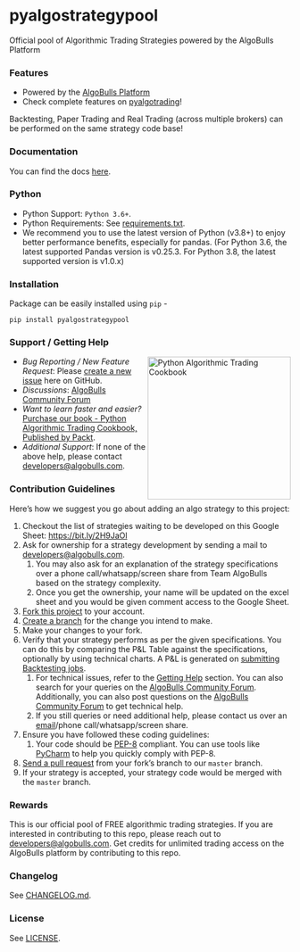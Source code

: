 # pyalgostrategypool
Official pool of Algorithmic Trading Strategies powered by the AlgoBulls Platform


### Features
- Powered by the [AlgoBulls Platform](https://algobulls.com)
- Check complete features on [pyalgotrading](https://github.com/algobulls/pyalgotrading#features)!
    
Backtesting, Paper Trading and Real Trading (across multiple brokers) can be performed on the same strategy code base!

### Documentation
You can find the docs [here](https://algobulls.github.io/pyalgotrading/).

### Python 
- Python Support: `Python 3.6+`.
- Python Requirements: See [requirements.txt](https://github.com/algobulls/pyalgostrategypool/blob/master/requirements.txt).
- We recommend you to use the latest version of Python (v3.8+) to enjoy better performance benefits, especially for pandas. (For Python 3.6, the latest supported Pandas version is v0.25.3. For Python 3.8, the latest supported version is v1.0.x)

### Installation
Package can be easily installed using `pip` - 
```
pip install pyalgostrategypool
```

### Support / Getting Help

<a href="https://www.packtpub.com/product/python-algorithmic-trading-cookbook/9781838989354"><img src="https://static.packt-cdn.com/products/9781838989354/cover/smaller" alt="Python Algorithmic Trading Cookbook" height="256px" align="right"></a>

- *Bug Reporting / New Feature Request*: Please [create a new issue](https://github.com/algobulls/pyalgostrategypool/issues/new) here on GitHub.
- *Discussions*: [AlgoBulls Community Forum](https://community.algobulls.com)
- *Want to learn faster and easier?* [Purchase our book - Python Algorithmic Trading Cookbook, Published by Packt](https://www.packtpub.com/product/python-algorithmic-trading-cookbook/9781838989354).
- *Additional Support*: If none of the above help, please contact [developers@algobulls.com](mailto:developers@algobulls.com).

### Contribution Guidelines
Here’s how we suggest you go about adding an algo strategy to this project:

1. Checkout the list of strategies waiting to be developed on this Google Sheet: https://bit.ly/2H9JaOl
2. Ask for ownership for a strategy development by sending a mail to [developers@algobulls.com](mailto:developers@algobulls.com). 
    1. You may also ask for an explanation of the strategy specifications over a phone call/whatsapp/screen share from Team AlgoBulls based on the strategy complexity.
    1. Once you get the ownership, your name will be updated on the excel sheet and you would be given comment access to the Google Sheet.    
1. [Fork this project][fork] to your account.
1. [Create a branch][branch] for the change you intend to make.
1. Make your changes to your fork.
1. Verify that your strategy performs as per the given specifications. You can do this by comparing the P&L Table against the specifications, optionally by using technical charts. A P&L is generated on [submitting Backtesting jobs](https://algobulls.github.io/pyalgotrading/testing/#submit-a-job). 
    1. For technical issues, refer to the [Getting Help](https://github.com/algobulls/pyalgostrategypool#support--getting-help) section. You can also search for your queries on the [AlgoBulls Community Forum](https://community.algobulls.com). Additionally, you can also post questions on the [AlgoBulls Community Forum](https://community.algobulls.com) to get technical help.
    1. If you still queries or need additional help, please contact us over an [email](mailto:developers@algobulls.com)/phone call/whatsapp/screen share.
1. Ensure you have followed these coding guidelines:
    1. Your code should be [PEP-8](https://www.python.org/dev/peps/pep-0008/) compliant. You can use tools like [PyCharm](https://www.jetbrains.com/pycharm/download/) to help you quickly comply with PEP-8.
1. [Send a pull request][pr] from your fork’s branch to our `master` branch.
1. If your strategy is accepted, your strategy code would be merged with the `master` branch.

[fork]: https://help.github.com/articles/fork-a-repo/
[branch]: https://help.github.com/articles/creating-and-deleting-branches-within-your-repository
[pr]: https://help.github.com/articles/using-pull-requests/

### Rewards
This is our official pool of FREE algorithmic trading strategies. If you are interested in contributing to this repo, please reach out to [developers@algobulls.com](mailto:developers@algobulls.com). Get credits for unlimited trading access on the AlgoBulls platform by contributing to this repo.

### Changelog
See [CHANGELOG.md](https://github.com/algobulls/pyalgostrategypool/blob/master/CHANGELOG.md).

### License
See [LICENSE](https://github.com/algobulls/pyalgostrategypool/blob/master/LICENSE).
